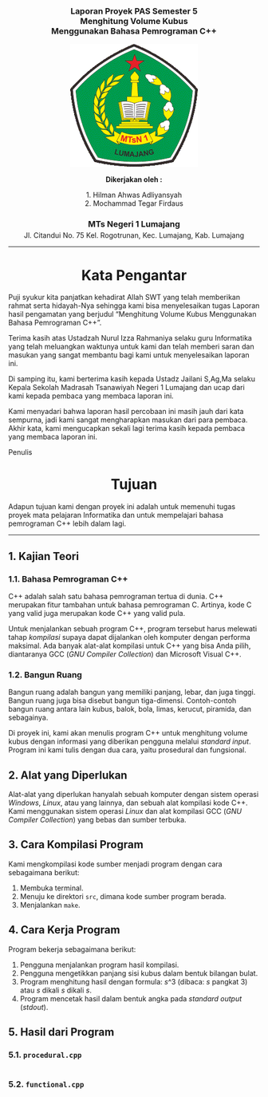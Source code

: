 <center><h3>

Laporan Proyek PAS Semester 5\
Menghitung Volume Kubus\
Menggunakan Bahasa Pemrograman C++

</h3></center>

<center>

![Lambang MTs Negeri 1 Lumajang](./logo_mtsn.gif)

</center>

<center>

**Dikerjakan oleh :**

1\. Hilman Ahwas Adliyansyah\
2\. Mochammad Tegar Firdaus

</center>

<center>

<h3 style="margin-bottom:0.25em">MTs Negeri 1 Lumajang</h3>
<address style="font-style:normal">Jl. Citandui No. 75 Kel. Rogotrunan, Kec. Lumajang, Kab. Lumajang</address>

</center>

------------------------------------------------------------------

<center>

# Kata Pengantar

</center>

Puji syukur kita panjatkan kehadirat Allah SWT yang telah memberikan rahmat serta hidayah-Nya sehingga kami bisa menyelesaikan tugas Laporan hasil pengamatan yang berjudul “Menghitung Volume Kubus Menggunakan Bahasa Pemrograman C++”. 

Terima kasih atas  Ustadzah Nurul Izza Rahmaniya selaku guru Informatika yang telah meluangkan waktunya untuk kami dan telah memberi saran dan masukan yang sangat membantu bagi kami untuk menyelesaikan laporan ini.

Di samping itu, kami berterima kasih kepada Ustadz Jailani S,Ag,Ma selaku Kepala Sekolah Madrasah Tsanawiyah Negeri 1 Lumajang dan ucap dari kami kepada pembaca yang membaca laporan ini.

Kami menyadari bahwa laporan hasil percobaan ini masih jauh dari kata sempurna, jadi kami sangat mengharapkan masukan dari para pembaca. Akhir kata, kami mengucapkan sekali lagi terima kasih kepada pembaca yang membaca laporan ini.

Penulis


<center>

# Tujuan

</center>

Adapun tujuan kami dengan proyek ini adalah untuk memenuhi tugas proyek mata pelajaran Informatika dan untuk mempelajari bahasa pemrograman C++ lebih dalam lagi.

------------------------------------------------------------------

## 1. Kajian Teori

### 1.1. Bahasa Pemrograman C++

C++ adalah salah satu bahasa pemrograman tertua di dunia. C++ merupakan fitur tambahan untuk bahasa pemrograman C. Artinya, kode C yang valid juga merupakan kode C++ yang valid pula.

Untuk menjalankan sebuah program C++, program tersebut harus melewati tahap _kompilasi_ supaya dapat dijalankan oleh komputer dengan performa maksimal. Ada banyak alat-alat kompilasi untuk C++ yang bisa Anda pilih, diantaranya GCC (_GNU Compiler Collection_) dan Microsoft Visual C++.

### 1.2. Bangun Ruang

Bangun ruang adalah bangun yang memiliki panjang, lebar, dan juga tinggi. Bangun ruang juga bisa disebut bangun tiga-dimensi. Contoh-contoh bangun ruang antara lain kubus, balok, bola, limas, kerucut, piramida, dan sebagainya.

Di proyek ini, kami akan menulis program C++ untuk menghitung volume kubus dengan informasi yang diberikan pengguna melalui _standard input_. Program ini kami tulis dengan dua cara, yaitu prosedural dan fungsional.

## 2. Alat yang Diperlukan

Alat-alat yang diperlukan hanyalah sebuah komputer dengan sistem operasi _Windows_, _Linux_, atau yang lainnya, dan sebuah alat kompilasi kode C++. Kami menggunakan sistem operasi _Linux_ dan alat kompilasi GCC (_GNU Compiler Collection_) yang bebas dan sumber terbuka.

## 3. Cara Kompilasi Program

Kami mengkompilasi kode sumber menjadi program dengan cara sebagaimana berikut:

1. Membuka terminal.
2. Menuju ke direktori `src`, dimana kode sumber program berada.
3. Menjalankan `make`.


## 4. Cara Kerja Program

Program bekerja sebagaimana berikut:

1. Pengguna menjalankan program hasil kompilasi.
2. Pengguna mengetikkan panjang sisi kubus dalam bentuk bilangan bulat.
3. Program menghitung hasil dengan formula: _s_^3 (dibaca: _s_ pangkat 3) atau _s_ dikali _s_ dikali _s_.
4. Program mencetak hasil dalam bentuk angka pada _standard output_ (_stdout_).

## 5. Hasil dari Program

### 5.1. `procedural.cpp`

```
```

### 5.2. `functional.cpp`

```
```
